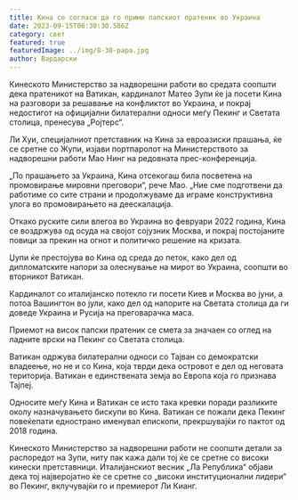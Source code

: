 ```yaml
---
title: Кина се согласи да го прими папскиот пратеник во Украина
date: 2023-09-15T06:30:30.586Z
category: свет
featured: true
featuredImage: ../img/8-30-papa.jpg
author: Вардарски
---
```

Кинеското Министерство за надворешни работи во средата соопшти дека пратеникот на Ватикан, кардиналот Матео Зупи ќе ја посети Кина на разговори за решавање на конфликтот во Украина, и покрај недостигот на официјални билатерални односи меѓу Пекинг и Светата столица, пренесува „Ројтерс“.

Ли Хуи, специјалниот претставник на Кина за евроазиски прашања, ќе се сретне со Жупи, изјави портпаролот на Министерството за надворешни работи Мао Нинг на редовната прес-конференција.

„По прашањето за Украина, Кина отсекогаш била посветена на промовирање мировни преговори“, рече Мао. „Ние сме подготвени да работиме со сите страни и продолжуваме да играме конструктивна улога во промовирањето на деескалација.

Откако руските сили влегоа во Украина во февруари 2022 година, Кина се воздржува од осуда на својот сојузник Москва, и покрај постојаните повици за прекин на огнот и политичко решение на кризата.

Џупи ќе престојува во Кина од среда до петок, како дел од дипломатските напори за олеснување на мирот во Украина, соопшти во вторникот Ватикан.

Кардиналот со италијанско потекло ги посети Киев и Москва во јуни, а потоа Вашингтон во јули, како дел од напорите на Светата столица да ги доведе Украина и Русија на преговарачка маса.

Приемот на висок папски пратеник се смета за значаен со оглед на ладните врски на Пекинг со Светата столица.

Ватикан одржува билатерални односи со Тајван со демократски владеење, но не и со Кина, која тврди дека островот е дел од неговата територија. Ватикан е единствената земја во Европа која го признава Тајпеј.

Односите меѓу Кина и Ватикан се исто така кревки поради разликите околу назначувањето бискупи во Кина. Ватикан се пожали дека Пекинг повеќепати еднострано именувал епископи, прекршувајќи го пактот од 2018 година.

Кинеското Министерство за надворешни работи не соопшти детали за распоредот на Зупи, ниту пак кажа дали тој ќе се сретне со високи кинески претставници. Италијанскиот весник „Ла Република“ објави дека тој најверојатно ќе се сретне со „високи институционални лидери“ во Пекинг, вклучувајќи го и премиерот Ли Кианг.